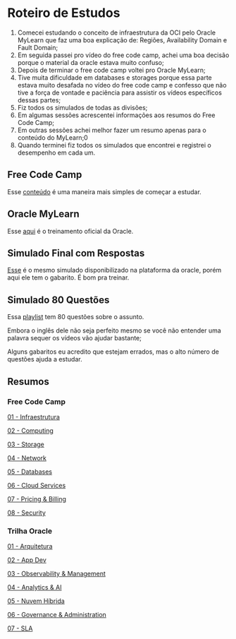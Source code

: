 # Roteiro de Estudos

1. Comecei estudando o conceito de infraestrutura da OCI pelo Oracle MyLearn que faz uma boa explicação de: Regiões, Availability Domain e Fault Domain;
2. Em seguida passei pro vídeo do free code camp, achei uma boa decisão porque o material da oracle estava muito confuso;
3. Depois de terminar o free code camp voltei pro Oracle MyLearn;
4. Tive muita dificuldade em databases e storages porque essa parte estava muito desafada no vídeo do free code camp e confesso que não tive a força de vontade e paciência para assistir os vídeos específicos dessas partes;
5. Fiz todos os simulados de todas as divisões;
6. Em algumas sessões acrescentei informações aos resumos do Free Code Camp;
7. Em outras sessões achei melhor fazer um resumo apenas para o conteúdo do MyLearn;0
8. Quando terminei fiz todos os simulados que encontrei e registrei o desempenho em cada um.

## Free Code Camp

Esse [conteúdo](https://www.youtube.com/watch?v=si9tjcnxruU) é uma maneira mais simples de começar a estudar.

## Oracle MyLearn
Esse [aqui](https://mylearn.oracle.com/learning-path/become-an-oci-foundations-associate/35644/98057) é o treinamento oficial da Oracle.

## Simulado Final com Respostas
[Esse](https://www.daypo.com/oci-foundations-2021-associate-1z0-1085-21.html#informacion) é o mesmo simulado disponibilizado na plataforma da oracle, porém aqui ele tem o gabarito.
É bom pra treinar.

## Simulado 80 Questões
Essa [playlist](https://www.youtube.com/watch?v=qsHqytUpolY&list=PLyABYqulvUwYF2vDntA-QOQAVjJYir4M7&index=1) tem 80 questões sobre o assunto.

Embora o inglês dele não seja perfeito mesmo se você não entender uma palavra sequer os vídeos vão ajudar bastante;

Alguns gabaritos eu acredito que estejam errados, mas o alto número de questões ajuda a estudar.

## Resumos

### Free Code Camp

[01 - Infraestrutura](./Free%20Code%20Camp/01%20-%20Infraestrutura.md)

[02 - Computing](Free%20Code%20Camp/02%20-%20Computing.md)

[03 - Storage](./Free%20Code%20Camp/03%20-%20Storage.md)

[04 - Network](./Free%20Code%20Camp/04%20-%20Network.md)

[05 - Databases](./Free%20Code%20Camp/05%20-%20Databases.md)

[06 - Cloud Services](./Free%20Code%20Camp/06%20-%20Cloud%20Services.md)

[07 - Pricing & Billing](./Free%20Code%20Camp/07%20-%20Pricing%20&%20Billing.md)

[08 - Security](./Free%20Code%20Camp/08%20-%20Security.md)

### Trilha Oracle

[01 - Arquitetura](./Trilha%20Oracle/01%20-%20Arquitetura.md)

[02 - App Dev](./Trilha%20Oracle/02%20-%20App%20Dev.md)

[03 - Observability & Management](./Trilha%20Oracle/03%20-%20Observability%20&%20Management.md)

[04 - Analytics & AI](./Trilha%20Oracle/04%20-%20Analytics%20e%20AI.md)

[05 - Nuvem Híbrida](./Trilha%20Oracle/05%20-%20Nuvem%20Híbrida.md)

[06 - Governance & Administration](./Trilha%20Oracle/06%20-%20Governance%20&%20Administration.md)

[07 - SLA](./Trilha%20Oracle/07%20-%20SLA.md)